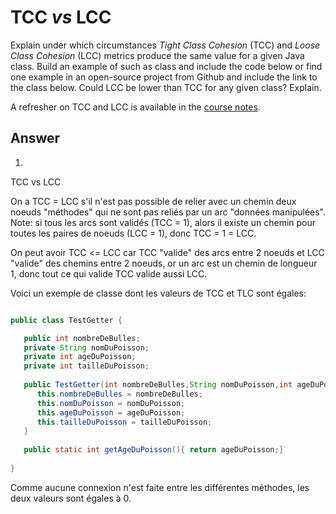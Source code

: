 # TCC *vs* LCC

Explain under which circumstances *Tight Class Cohesion* (TCC) and *Loose Class Cohesion* (LCC) metrics produce the same value for a given Java class. Build an example of such as class and include the code below or find one example in an open-source project from Github and include the link to the class below. Could LCC be lower than TCC for any given class? Explain.

A refresher on TCC and LCC is available in the [course notes](https://oscarlvp.github.io/vandv-classes/#cohesion-graph).

## Answer

1. 
TCC vs LCC
 
On a TCC = LCC s'il n'est pas possible de relier avec un chemin deux noeuds "méthodes" qui ne sont pas reliés par un arc "données manipulées".
Note: si tous les arcs sont validés (TCC = 1), alors il existe un chemin pour toutes les paires de noeuds (LCC = 1), donc TCC = 1 = LCC.
 
On peut avoir TCC <= LCC car TCC "valide" des arcs entre 2 noeuds et LCC "valide" des chemins entre 2 noeuds, or un arc est un chemin de longueur 1, donc tout ce qui valide TCC valide aussi LCC.

Voici un exemple de classe dont les valeurs de TCC et TLC sont égales:

```java

public class TestGetter {

   public int nombreDeBulles;
   private String nomDuPoisson;
   private int ageDuPoisson;
   private int tailleDuPoisson;
   
   public TestGetter(int nombreDeBulles,String nomDuPoisson,int ageDuPoisson,int tailleDuPoisson){
      this.nombreDeBulles = nombreDeBulles;
      this.nomDuPoisson = nomDuPoisson;
      this.ageDuPoisson = ageDuPoisson;
      this.tailleDuPoisson = tailleDuPoisson;
   }
   
   public static int getAgeDuPoisson(){ return ageDuPoisson;}
   
}

```

Comme aucune connexion n'est faite entre les différentes méthodes, les deux valeurs sont égales à 0.
